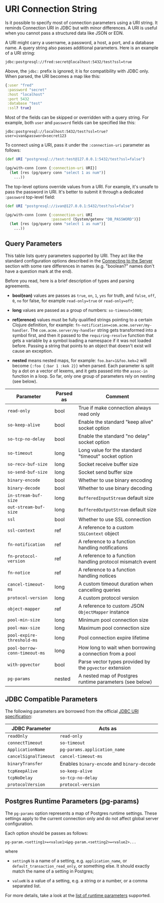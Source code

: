 # URI Connection String

Is it possible to specify most of connection parameters using a URI string. It
reminds Connection URI in JDBC but with minor differences. A URI is useful when
you cannot pass a structured data like JSON or EDN.

A URI might carry a username, a password, a host, a port, and a database name. A
query string also passes additional parameters. Here is an example of a URI
string:

~~~text
jdbc:postgresql://fred:secret@localhost:5432/test?ssl=true
~~~

Above, the `jdbc:` prefix is ignored; it is for compatibility with JDBC
only. When parsed, the URI becomes a map like this:

~~~clojure
{:user "fred"
 :password "secret"
 :host "localhost"
 :port 5432
 :database "test"
 :ssl? true}
~~~

Most of the fields can be skipped or overridden with a query string. For
example, both `user` and `password` fields can be specified like this:

~~~text
jdbc:postgresql://localhost:5432/test?ssl=true?user=ivan&password=secret123
~~~

To connect using a URI, pass it under the `:connection-uri` parameter as
follows:

~~~clojure
(def URI "postgresql://test:test@127.0.0.1:5432/test?ssl=false")

(pg/with-conn [conn {:connection-uri URI}]
  (let [res (pg/query conn "select 1 as num")]
    ...))
~~~

The top-level options override values from a URI. For example, it's unsafe to
pass the password in URI. It's better to submit it through a dedicated
`:password` top-level field:

~~~clojure
(def URI "postgresql://ivan@127.0.0.1:5432/test?ssl=false")

(pg/with-conn [conn {:connection-uri URI
                     :password (System/getenv "DB_PASSWORD")}]
  (let [res (pg/query conn "select 1 as num")]
    ...))
~~~

## Query Parameters

This table lists query parameters supported by URI. They act like the standard
configuration options described in the [Connecting to the
Server](/docs/connecting.md) section with some rare differences in names
(e.g. "boolean?" names don't have a question mark at the end).

Before you read, here is a brief description of types and parsing agreements.

- **bool(ean)** values are passes as `true`, `on`, `1`, `yes` for truth, and
  `false`, `off`, `0`, `no` for false, for example `read-only=true` or
  `read-only=off`;

- **long** values are passed as a group of numbers: `so-timeout=5000`;

- **ref(erence)** values must be fully qualified strings pointing to a certain
  Clojure definition, for example: `fn-notification=com.acme.server/my-handler`.
  The `com.acme.server/my-handler` string gets transformed into a symbol first,
  and then it passed to the `requiring-resolve` function that gets a variable by
  a symbol loading a namespace if it was not loaded before. Passing a string
  that points to an object that doesn't exist will cause an exception.

- **nested** means nested maps, for example: `foo.bar=1&foo.kek=2` will become
  `{:foo {:bar 1 :kek 2}}` when parsed. Each parameter is split by a dot on a
  vector of lexems, and it gets passed into the `assoc-in` function in a
  loop. So far, only one group of parameters rely on nesting (see below).

| Parameter                     | Parsed as | Comment                                                    |
|-------------------------------|-----------|------------------------------------------------------------|
| `read-only`                   | bool      | True if make connection always read only                   |
| `so-keep-alive`               | bool      | Enable the standard "keep alive" socket option             |
| `so-tcp-no-delay`             | bool      | Enable the standard "no delay" socket option               |
| `so-timeout`                  | long      | Long value for the standard "timeout" socket option        |
| `so-recv-buf-size`            | long      | Socket receive buffer size                                 |
| `so-send-buf-size`            | long      | Socket send buffer size                                    |
| `binary-encode`               | bool      | Whether to use binary encoding                             |
| `binary-decode`               | bool      | Whether to use binary decoding                             |
| `in-stream-buf-size`          | long      | `BufferedInputStream` default size                         |
| `out-stream-buf-size`         | long      | `BufferedOutputStream` default size                        |
| `ssl`                         | bool      | Whether to use SSL connection                              |
| `ssl-context`                 | ref       | A reference to a custom `SSLContext` object                |
| `fn-notification`             | ref       | A reference to a function handling notifications           |
| `fn-protocol-version`         | ref       | A reference to a function handling protocol mismatch event |
| `fn-notice`                   | ref       | A reference to a function handling notices                 |
| `cancel-timeout-ms`           | long      | A custom timeout duration when cancelling queries          |
| `protocol-version`            | long      | A custom protocol version                                  |
| `object-mapper`               | ref       | A reference to custom JSON `ObjectMapper` instance         |
| `pool-min-size`               | long      | Minimum pool connection size                               |
| `pool-max-size`               | long      | Maximum pool connection size                               |
| `pool-expire-threshold-ms`    | long      | Pool connection expire lifetime                            |
| `pool-borrow-conn-timeout-ms` | long      | How long to wait when borrowing a connection from a pool   |
| `with-pgvector`               | bool      | Parse vector types provided by the `pgvector` extension    |
| `pg-params`                   | nested    | A nested map of Postgres runtime parameters (see below)    |

## JDBC Compatible Parameters

[jdbc-uri]: https://jdbc.postgresql.org/documentation/use/

The following parameters are borrowed from the official [JDBC URI
specification][jdbc-uri]:

| JDBC Parameter        | Acts as                                     |
|-----------------------|---------------------------------------------|
| `readOnly`            | `read-only`                                 |
| `connectTimeout`      | `so-timeout`                                |
| `ApplicationName`     | `pg-params.application_name`                |
| `cancelSignalTimeout` | `cancel-timeout-ms`                         |
| `binaryTransfer`      | Enables `binary-encode` and `binary-decode` |
| `tcpKeepAlive`        | `so-keep-alive`                             |
| `tcpNoDelay`          | `so-tcp-no-delay`                           |
| `protocolVersion`     | `protocol-version`                          |

## Postgres Runtime Parameters (pg-params)

The `pg-params` option represents a map of Postgres runtime settings. These
settings apply to the current connection only and do not affect global server
configuration.

[runtime]: https://www.postgresql.org/docs/current/runtime-config.html

Each option should be passes as follows:

~~~
pg-param.<setting1>=<value1>&pg-param.<setting2>=<value2>...
~~~

where

- `settingN` is a name of a setting, e.g. `application_name`, or
  `default_transaction_read_only`, or something else. It should exactly
  match the name of a setting in Postgres;

- `valueN` is a value of a setting, e.g. a string or a number, or a comma
  separated list.

For more details, take a look at the [list of runtime parameters][runtime]
supported.
